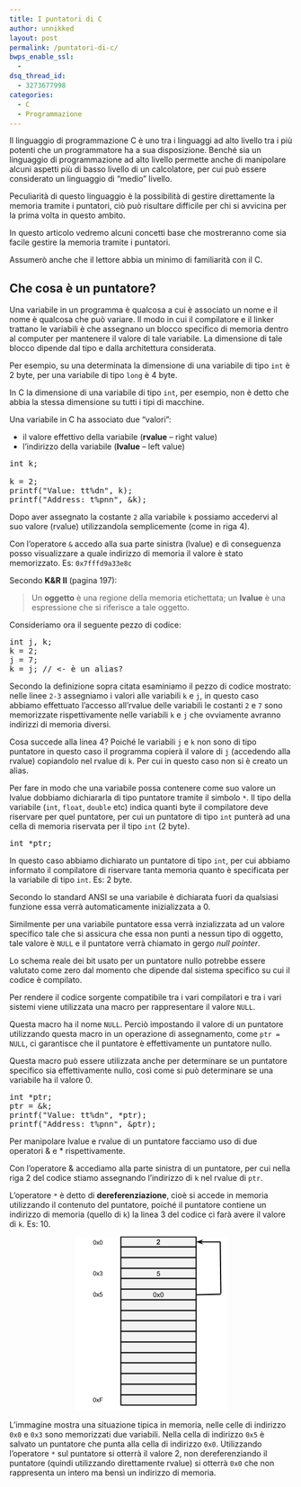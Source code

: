 ```yaml
---
title: I puntatori di C
author: unnikked
layout: post
permalink: /puntatori-di-c/
bwps_enable_ssl:
  - 
dsq_thread_id:
  - 3273677998
categories:
  - C
  - Programmazione
---
```


Il linguaggio di programmazione C è uno tra i linguaggi ad alto livello tra i più potenti che un programmatore ha a sua disposizione. Benché sia un linguaggio di programmazione ad alto livello permette anche di manipolare alcuni aspetti più di basso livello di un calcolatore, per cui può essere considerato un linguaggio di &#8220;medio&#8221; livello.

Peculiarità di questo linguaggio è la possibilità di gestire direttamente la memoria tramite i puntatori, ciò può risultare difficile per chi si avvicina per la prima volta in questo ambito.

In questo articolo vedremo alcuni concetti base che mostreranno come sia facile gestire la memoria tramite i puntatori.

Assumerò anche che il lettore abbia un minimo di familiarità con il C.

## Che cosa è un puntatore?

Una variabile in un programma è qualcosa a cui è associato un nome e il nome è qualcosa che può variare. Il modo in cui il compilatore e il linker trattano le variabili è che assegnano un blocco specifico di memoria dentro al computer per mantenere il valore di tale variabile. La dimensione di tale blocco dipende dal tipo e dalla architettura considerata.

Per esempio, su una determinata la dimensione di una variabile di tipo `int` è 2 byte, per una variabile di tipo `long` è 4 byte.

In C la dimensione di una variabile di tipo `int`, per esempio, non è detto che abbia la stessa dimensione su tutti i tipi di macchine.

Una variabile in C ha associato due &#8220;valori&#8221;:

  * il valore effettivo della variabile (**rvalue** &#8211; right value)
  * l&#8217;indirizzo della variabile (**lvalue** &#8211; left value)

<pre class="lang:c decode:true">int k;

k = 2;							
printf("Value: tt%dn", k);	
printf("Address: t%pnn", &k);</pre>

Dopo aver assegnato la costante `2` alla variabile `k` possiamo accedervi al suo valore (rvalue) utilizzandola semplicemente (come in riga 4).

Con l&#8217;operatore `&` accedo alla sua parte sinistra (lvalue) e di conseguenza posso visualizzare a quale indirizzo di memoria il valore è stato memorizzato. Es: `0x7fffd9a33e8c`

Secondo **K&R II** (pagina 197):

> Un **oggetto** è una regione della memoria etichettata; un **lvalue** è una espressione che si riferisce a tale oggetto.

Consideriamo ora il seguente pezzo di codice:

<pre class="lang:c decode:true" title="Abbiamo creato un alias?">int j, k;
k = 2;
j = 7;
k = j; // &lt;- è un alias?</pre>

Secondo la definizione sopra citata esaminiamo il pezzo di codice mostrato: nelle linee `2-3` assegniamo i valori alle variabili `k` e `j`, in questo caso abbiamo effettuato l&#8217;accesso all&#8217;rvalue delle variabili le costanti `2` e `7` sono memorizzate rispettivamente nelle variabili `k` e `j` che ovviamente avranno indirizzi di memoria diversi.

Cosa succede alla linea 4? Poiché le variabili `j` e `k` non sono di tipo puntatore in questo caso il programma copierà il valore di `j` (accedendo alla rvalue) copiandolo nel rvalue di `k`. Per cui in questo caso non si è creato un alias.

Per fare in modo che una variabile possa contenere come suo valore un lvalue dobbiamo dichiararla di tipo puntatore tramite il simbolo `*`. Il tipo della variabile (`int`, `float`, `double` etc) indica quanti byte il compilatore deve riservare per quel puntatore, per cui un puntatore di tipo `int` punterà ad una cella di memoria riservata per il tipo `int` (2 byte).

<pre class="lang:c decode:true" title="Dichiarare un puntatore">int *ptr;</pre>

In questo caso abbiamo dichiarato un puntatore di tipo `int`, per cui abbiamo informato il compilatore di riservare tanta memoria quanto è specificata per la variabile di tipo `int`. Es: 2 byte.

Secondo lo standard ANSI se una variabile è dichiarata fuori da qualsiasi funzione essa verrà automaticamente inizializzata a 0.

Similmente per una variabile puntatore essa verrà inzializzata ad un valore specifico tale che si assicura che essa non punti a nessun tipo di oggetto, tale valore è `NULL` e il puntatore verrà chiamato in gergo *null pointer*.

Lo schema reale dei bit usato per un puntatore nullo potrebbe essere valutato come zero dal momento che dipende dal sistema specifico su cui il codice è compilato.

Per rendere il codice sorgente compatibile tra i vari compilatori e tra i vari sistemi viene utilizzata una macro per rappresentare il valore `NULL`.

Questa macro ha il nome `NULL`. Perciò impostando il valore di un puntatore utilizzando questa macro in un operazione di assegnamento, come `ptr = NULL`, ci garantisce che il puntatore è effettivamente un puntatore nullo.

Questa macro può essere utilizzata anche per determinare se un puntatore specifico sia effettivamente nullo, così come si può determinare se una variabile ha il valore 0.

<pre class="lang:c decode:true">int *ptr;
ptr = &k;
printf("Value: tt%dn", *ptr);
printf("Address: t%pnn", &ptr);</pre>

Per manipolare lvalue e rvalue di un puntatore facciamo uso di due operatori & e * rispettivamente.

Con l&#8217;operatore & accediamo alla parte sinistra di un puntatore, per cui nella riga 2 del codice stiamo assegnando l&#8217;indirizzo di `k` nel rvalue di `ptr`.

L&#8217;operatore `*` è detto di **dereferenziazione**, cioè si accede in memoria utilizzando il contenuto del puntatore, poiché il puntatore contiene un indirizzo di memoria (quello di `k`) la linea 3 del codice ci farà avere il valore di `k`. Es: 10.

<p align="center">
  <img alt="puntatori c" src="/wp-content/uploads/2014/01/puntatori-c.png" />
</p>

L&#8217;immagine mostra una situazione tipica in memoria, nelle celle di indirizzo `0x0` e `0x3` sono memorizzati due variabili. Nella cella di indirizzo `0x5` è salvato un puntatore che punta alla cella di indirizzo `0x0`. Utilizzando l&#8217;operatore `*` sul puntatore si otterrà il valore 2, non dereferenziando il puntatore (quindi utilizzando direttamente rvalue) si otterrà `0x0` che non rappresenta un intero ma bensì un indirizzo di memoria.
